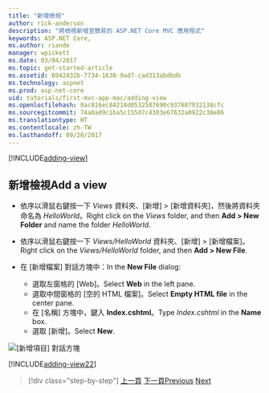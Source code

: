 ```yaml
---
title: "新增檢視"
author: rick-anderson
description: "將檢視新增至簡易的 ASP.NET Core MVC 應用程式"
keywords: ASP.NET Core,
ms.author: riande
manager: wpickett
ms.date: 03/04/2017
ms.topic: get-started-article
ms.assetid: 6942432b-7734-1638-9ad7-cad313abdbdb
ms.technology: aspnet
ms.prod: asp.net-core
uid: tutorials/first-mvc-app-mac/adding-view
ms.openlocfilehash: 0ac816ec84218d0532587690c937687932138cfc
ms.sourcegitcommit: 74a8ad9c1ba5c155d7c4303e67632a0922c38e86
ms.translationtype: HT
ms.contentlocale: zh-TW
ms.lasthandoff: 09/20/2017
---
```

[!INCLUDE[adding-view](../../includes/mvc-intro/adding_view1.md)]

## <a name="add-a-view"></a><span data-ttu-id="16614-104">新增檢視</span><span class="sxs-lookup"><span data-stu-id="16614-104">Add a view</span></span> 

* <span data-ttu-id="16614-105">依序以滑鼠右鍵按一下 *Views* 資料夾、[新增] > [新增資料夾]，然後將資料夾命名為 *HelloWorld*。</span><span class="sxs-lookup"><span data-stu-id="16614-105">Right click on the *Views* folder, and then **Add > New Folder** and name the folder *HelloWorld*.</span></span>
* <span data-ttu-id="16614-106">依序以滑鼠右鍵按一下 *Views/HelloWorld* 資料夾、[新增] > [新增檔案]。</span><span class="sxs-lookup"><span data-stu-id="16614-106">Right click on the *Views/HelloWorld* folder, and then **Add > New File**.</span></span>
* <span data-ttu-id="16614-107">在 [新增檔案] 對話方塊中：</span><span class="sxs-lookup"><span data-stu-id="16614-107">In the **New File** dialog:</span></span>

  * <span data-ttu-id="16614-108">選取左窗格的 [Web]。</span><span class="sxs-lookup"><span data-stu-id="16614-108">Select **Web** in the left pane.</span></span>
  * <span data-ttu-id="16614-109">選取中間窗格的 [空的 HTML 檔案]。</span><span class="sxs-lookup"><span data-stu-id="16614-109">Select **Empty HTML file** in the center pane.</span></span>
  * <span data-ttu-id="16614-110">在 [名稱] 方塊中，鍵入 **Index.cshtml**。</span><span class="sxs-lookup"><span data-stu-id="16614-110">Type *Index.cshtml* in the **Name** box.</span></span>
  * <span data-ttu-id="16614-111">選取 [新增]。</span><span class="sxs-lookup"><span data-stu-id="16614-111">Select **New**.</span></span>

![[新增項目] 對話方塊](adding-view/_static/add_view.png)

[!INCLUDE[adding-view22](../../includes/mvc-intro/adding_view2.md)]

>[!div class="step-by-step"]
<span data-ttu-id="16614-113">[上一頁](adding-controller.md)
[下一頁](adding-model.md)</span><span class="sxs-lookup"><span data-stu-id="16614-113">[Previous](adding-controller.md)
[Next](adding-model.md)</span></span>
